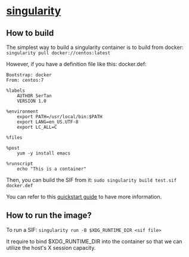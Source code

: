 # [singularity](https://sylabs.io/guides/3.6/user-guide/introduction.html)

## How to build
The simplest way to build a singularity container is to build from docker:
```singularity pull docker://centos:latest```

However, if you have a definition file like this:
docker.def:
```
Bootstrap: docker
From: centos:7

%labels
	AUTHOR SerTan
	VERSION 1.0

%environment
	export PATH=/usr/local/bin:$PATH
	export LANG=en_US.UTF-8
	export LC_ALL=C

%files

%post
	yum -y install emacs

%runscript
	echo "This is a container"
```
Then, you can build the SIF from it:
`sudo singularity build test.sif docker.def`

You can refer to this [quickstart guide](https://sylabs.io/guides/3.6/user-guide/quick_start.html) to have more information.


## How to run the image?
To run a SIF:
`singularity run -B $XDG_RUNTIME_DIR <sif file>`

It require to bind $XDG_RUNTIME_DIR  into the container so that we can utilize the host's X session capacity.

